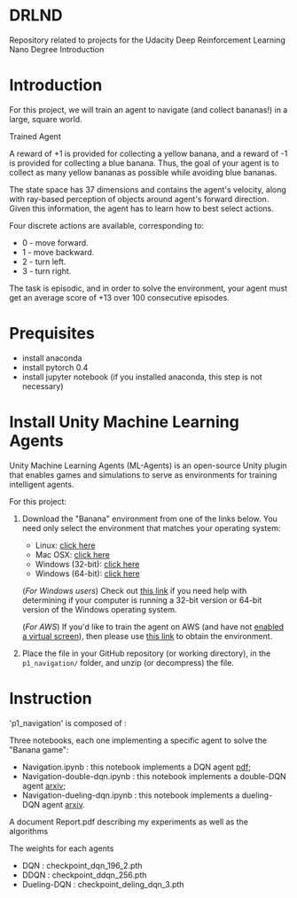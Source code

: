 # DRLND
Repository related to projects for the Udacity Deep Reinforcement Learning Nano Degree
Introduction

# Introduction

For this project, we will train an agent to navigate (and collect bananas!) in a large, square world.

Trained Agent

A reward of +1 is provided for collecting a yellow banana, and a reward of -1 is provided for collecting a blue banana. 
Thus, the goal of your agent is to collect as many yellow bananas as possible while avoiding blue bananas.

The state space has 37 dimensions and contains the agent's velocity, along with ray-based perception of objects 
around agent's forward direction. Given this information, the agent has to learn how to best select actions. 

Four discrete actions are available, corresponding to:

- 0 - move forward.
- 1 - move backward.
- 2 - turn left.
- 3 - turn right.

The task is episodic, and in order to solve the environment, your agent must get an average score of +13 over 100 consecutive episodes.

# Prequisites

- install anaconda
- install pytorch 0.4
- install jupyter notebook (if you installed anaconda, this step is not necessary)

# Install Unity Machine Learning Agents

Unity Machine Learning Agents (ML-Agents) is an open-source Unity plugin that enables games and simulations to serve as environments for training intelligent agents.

For this project:

1. Download the "Banana" environment from one of the links below.  You need only select the environment that matches your operating system:
    - Linux: [click here](https://s3-us-west-1.amazonaws.com/udacity-drlnd/P1/Banana/Banana_Linux.zip)
    - Mac OSX: [click here](https://s3-us-west-1.amazonaws.com/udacity-drlnd/P1/Banana/Banana.app.zip)
    - Windows (32-bit): [click here](https://s3-us-west-1.amazonaws.com/udacity-drlnd/P1/Banana/Banana_Windows_x86.zip)
    - Windows (64-bit): [click here](https://s3-us-west-1.amazonaws.com/udacity-drlnd/P1/Banana/Banana_Windows_x86_64.zip)
    
    (_For Windows users_) Check out [this link](https://support.microsoft.com/en-us/help/827218/how-to-determine-whether-a-computer-is-running-a-32-bit-version-or-64) if you need help with determining if your computer is running a 32-bit version or 64-bit version of the Windows operating system.

    (_For AWS_) If you'd like to train the agent on AWS (and have not [enabled a virtual screen](https://github.com/Unity-Technologies/ml-agents/blob/master/docs/Training-on-Amazon-Web-Service.md)), then please use [this link](https://s3-us-west-1.amazonaws.com/udacity-drlnd/P1/Banana/Banana_Linux_NoVis.zip) to obtain the environment.

2. Place the file in your GitHub repository (or working directory), in the `p1_navigation/` folder, and unzip (or decompress) the file. 

# Instruction

'p1_navigation' is composed of :

Three notebooks, each one implementing a specific agent to solve the "Banana game":

- Navigation.ipynb : this notebook implements a DQN agent [pdf](https://www.cs.toronto.edu/~vmnih/docs/dqn.pdf);
- Navigation-double-dqn.ipynb : this notebook implements a double-DQN agent [arxiv](https://arxiv.org/abs/1509.06461);
- Navigation-dueling-dqn.ipynb : this notebook implements a dueling-DQN agent [arxiv](https://arxiv.org/abs/1511.06581).

A document Report.pdf describing my experiments as well as the algorithms

The weights for each agents
- DQN : checkpoint_dqn_196_2.pth
- DDQN : checkpoint_ddqn_256.pth
- Dueling-DQN : checkpoint_deling_dqn_3.pth

